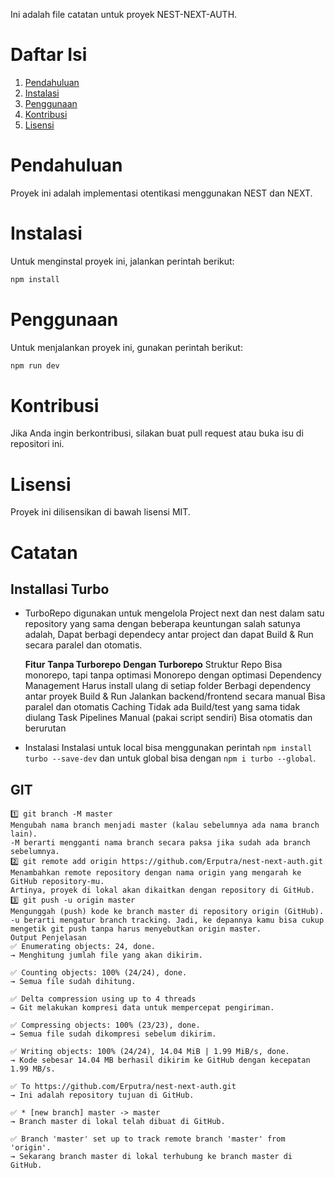 Ini adalah file catatan untuk proyek NEST-NEXT-AUTH.

# Daftar Isi
1. [Pendahuluan](#pendahuluan)
2. [Instalasi](#instalasi)
3. [Penggunaan](#penggunaan)
4. [Kontribusi](#kontribusi)
5. [Lisensi](#lisensi)

# Pendahuluan
Proyek ini adalah implementasi otentikasi menggunakan NEST dan NEXT.

# Instalasi
Untuk menginstal proyek ini, jalankan perintah berikut:
```bash
npm install
```

# Penggunaan
Untuk menjalankan proyek ini, gunakan perintah berikut:
```bash
npm run dev
```

# Kontribusi
Jika Anda ingin berkontribusi, silakan buat pull request atau buka isu di repositori ini.

# Lisensi
Proyek ini dilisensikan di bawah lisensi MIT.

# Catatan

##  Installasi Turbo
-   TurboRepo digunakan untuk mengelola Project next dan nest dalam satu repository yang sama dengan beberapa keuntungan salah satunya adalah, Dapat berbagi dependecy antar project 
    dan dapat Build & Run secara paralel dan otomatis.

    **Fitur**	            **Tanpa Turborepo**	                        **Dengan Turborepo**
    Struktur Repo	        Bisa monorepo, tapi tanpa optimasi	        Monorepo dengan optimasi
    Dependency Management	Harus install ulang di setiap folder	    Berbagi dependency antar proyek
    Build & Run	            Jalankan backend/frontend secara manual	    Bisa paralel dan otomatis
    Caching	                Tidak ada	                                Build/test yang sama tidak diulang
    Task Pipelines	        Manual (pakai script sendiri)	            Bisa otomatis dan berurutan

-   Instalasi
    Instalasi untuk local bisa menggunakan perintah `npm install turbo --save-dev` dan untuk global bisa dengan `npm i turbo --global`.

##  GIT
    1️⃣ git branch -M master
    Mengubah nama branch menjadi master (kalau sebelumnya ada nama branch lain).
    -M berarti mengganti nama branch secara paksa jika sudah ada branch sebelumnya.
    2️⃣ git remote add origin https://github.com/Erputra/nest-next-auth.git
    Menambahkan remote repository dengan nama origin yang mengarah ke GitHub repository-mu.
    Artinya, proyek di lokal akan dikaitkan dengan repository di GitHub.
    3️⃣ git push -u origin master
    Mengunggah (push) kode ke branch master di repository origin (GitHub).
    -u berarti mengatur branch tracking. Jadi, ke depannya kamu bisa cukup mengetik git push tanpa harus menyebutkan origin master.
    Output Penjelasan
    ✅ Enumerating objects: 24, done.
    → Menghitung jumlah file yang akan dikirim.

    ✅ Counting objects: 100% (24/24), done.
    → Semua file sudah dihitung.

    ✅ Delta compression using up to 4 threads
    → Git melakukan kompresi data untuk mempercepat pengiriman.

    ✅ Compressing objects: 100% (23/23), done.
    → Semua file sudah dikompresi sebelum dikirim.

    ✅ Writing objects: 100% (24/24), 14.04 MiB | 1.99 MiB/s, done.
    → Kode sebesar 14.04 MB berhasil dikirim ke GitHub dengan kecepatan 1.99 MB/s.

    ✅ To https://github.com/Erputra/nest-next-auth.git
    → Ini adalah repository tujuan di GitHub.

    ✅ * [new branch] master -> master
    → Branch master di lokal telah dibuat di GitHub.

    ✅ Branch 'master' set up to track remote branch 'master' from 'origin'.
    → Sekarang branch master di lokal terhubung ke branch master di GitHub.

